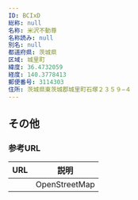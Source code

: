 ```yaml
---
ID: BCIxD
総称: null
名称: 米沢不動尊
名称読み: null
別名: null
都道府県: 茨城県
区域: 城里町
緯度: 36.4732059
経度: 140.3778413
郵便番号: 3114303
住所: 茨城県東茨城郡城里町石塚２３５９−４
---
```


## その他

### 参考URL

| URL | 説明          |
| --- | ------------- |
|     | OpenStreetMap |
